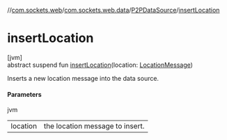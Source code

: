 //[com.sockets.web](../../../index.md)/[com.sockets.web.data](../index.md)/[P2PDataSource](index.md)/[insertLocation](insert-location.md)

# insertLocation

[jvm]\
abstract suspend fun [insertLocation](insert-location.md)(location: [LocationMessage](../-location-message/index.md))

Inserts a new location message into the data source.

#### Parameters

jvm

| | |
|---|---|
| location | the location message to insert. |
